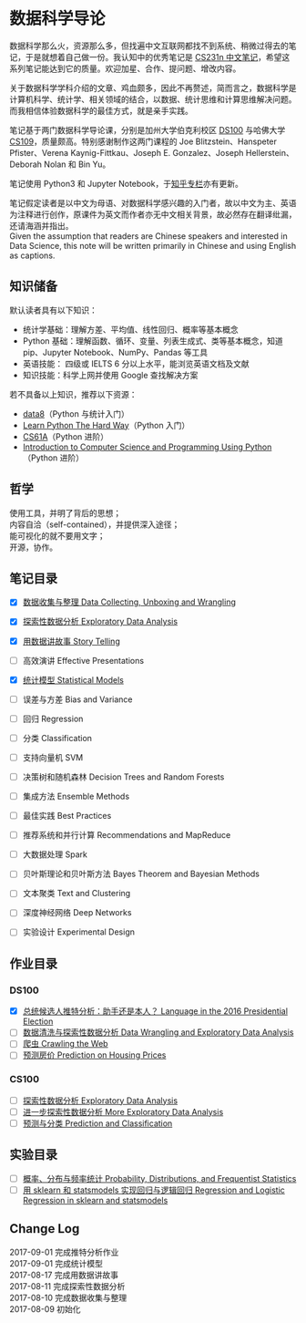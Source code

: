 # 数据科学导论
数据科学那么火，资源那么多，但找遍中文互联网都找不到系统、稍微过得去的笔记，于是就想着自己做一份。我认知中的优秀笔记是 [CS231n 中文笔记](https://zhuanlan.zhihu.com/p/21930884?refer=intelligentunit)，希望这系列笔记能达到它的质量。欢迎加星、合作、提问题、增改内容。

关于数据科学学科介绍的文章、鸡血颇多，因此不再赘述，简而言之，数据科学是计算机科学、统计学、相关领域的结合，以数据、统计思维和计算思维解决问题。而我相信体验数据科学的最佳方式，就是亲手实践。

笔记基于两门数据科学导论课，分别是加州大学伯克利校区 [DS100](http://www.ds100.org/sp17/syllabus) 与哈佛大学 [CS109](http://cs109.github.io/2015/pages/videos.html)，质量颇高。特别感谢制作这两门课程的 Joe Blitzstein、Hanspeter Pfister、Verena Kaynig-Fittkau、Joseph E. Gonzalez、Joseph Hellerstein、Deborah Nolan 和 Bin Yu。

笔记使用 Python3 和 Jupyter Notebook，于[知乎专栏](https://zhuanlan.zhihu.com/introdatascience)亦有更新。

笔记假定读者是以中文为母语、对数据科学感兴趣的入门者，故以中文为主、英语为注释进行创作，原课件为英文而作者亦无中文相关背景，故必然存在翻译纰漏，还请海涵并指出。  
Given the assumption that readers are Chinese speakers and interested in Data Science, this note will be written primarily in Chinese and using English as captions.

## 知识储备
默认读者具有以下知识：
* 统计学基础：理解方差、平均值、线性回归、概率等基本概念
* Python 基础：理解函数、循环、变量、列表生成式、类等基本概念，知道 pip、Jupyter Notebook、NumPy、Pandas 等工具
* 英语技能： 四级或 IELTS 6 分以上水平，能浏览英语文档及文献
* 知识技能：科学上网并使用 Google 查找解决方案

若不具备以上知识，推荐以下资源：
* [data8](http://data8.org)（Python 与统计入门）
* [Learn Python The Hard Way](https://learnpythonthehardway.org/book/)（Python 入门）
* [CS61A](http://cs61a.org)（Python 进阶）
* [Introduction to Computer Science and Programming Using Python](https://courses.edx.org/courses/course-v1:MITx+6.00.1x+2T2017/course/)（Python 进阶）

## 哲学
使用工具，并明了背后的思想；  
内容自洽（self-contained），并提供深入途径；  
能可视化的就不要用文字；  
开源，协作。

## 笔记目录
- [x] [数据收集与整理 Data Collecting, Unboxing and Wrangling](https://nbviewer.jupyter.org/github/iewaij/introDataScience/blob/master/01.%20Data%20Collecting%2C%20Unboxing%20and%20Wrangling.ipynb)

- [x] [探索性数据分析 Exploratory Data Analysis](https://github.com/iewaij/introDataScience/blob/master/02.%20Exploratory%20Data%20Analysis.md)

- [x] [用数据讲故事 Story Telling](https://github.com/iewaij/introDataScience/blob/master/03.%20Story%20Telling.md)

- [ ] 高效演讲 Effective Presentations

- [x] [统计模型 Statistical Models](https://github.com/iewaij/introDataScience/blob/master/04.%20Statistical%20Models.md)

- [ ] 误差与方差 Bias and Variance

- [ ] 回归 Regression

- [ ] 分类 Classification

- [ ] 支持向量机 SVM

- [ ] 决策树和随机森林 Decision Trees and Random Forests

- [ ] 集成方法 Ensemble Methods

- [ ] 最佳实践 Best Practices

- [ ] 推荐系统和并行计算 Recommendations and MapReduce

- [ ] 大数据处理 Spark

- [ ] 贝叶斯理论和贝叶斯方法 Bayes Theorem and Bayesian Methods

- [ ] 文本聚类 Text and Clustering

- [ ] 深度神经网络 Deep Networks

- [ ] 实验设计 Experimental Design

## 作业目录

### DS100
- [x] [总统候选人推特分析：助手还是本人？ Language in the 2016 Presidential Election](https://github.com/iewaij/introDataScience/blob/master/material/homework/DS%20100/hw2/hw2.ipynb)
- [ ] [数据清洗与探索性数据分析 Data Wrangling and Exploratory Data Analysis](https://github.com/iewaij/introDataScience/blob/master/material/homework/DS%20100/hw3/hw3.ipynb)
- [ ] [爬虫 Crawling the Web](https://github.com/iewaij/introDataScience/blob/master/material/homework/DS%20100/hw5/hw5.ipynb)
- [ ] [预测房价 Prediction on Housing Prices](https://github.com/iewaij/introDataScience/blob/master/material/homework/DS%20100/hw6/hw6.ipynb)

### CS100
- [ ] [探索性数据分析 Exploratory Data Analysis](https://github.com/iewaij/introDataScience/blob/master/material/homework/CS%20109/HW1.ipynb)
- [ ] [进一步探索性数据分析 More Exploratory Data Analysis](https://github.com/iewaij/introDataScience/blob/master/material/homework/CS%20109/HW2.ipynb)
- [ ] [预测与分类 Prediction and Classification](https://github.com/iewaij/introDataScience/blob/master/material/homework/CS%20109/HW3.ipynb)

## 实验目录
- [ ] [概率、分布与频率统计 Probability, Distributions, and Frequentist Statistics](https://github.com/iewaij/introDataScience/tree/master/material/lab/Probability%2C%20Distributions%2C%20and%20Frequentist%20Statistics)
- [ ] [用 sklearn 和 statsmodels 实现回归与逻辑回归 Regression and Logistic Regression in sklearn and statsmodels](https://github.com/iewaij/introDataScience/tree/master/material/lab/Regression%20and%20Logistic%20Regression%20in%20sklearn%20and%20statsmodels)

## Change Log
2017-09-01 完成推特分析作业  
2017-09-01 完成统计模型  
2017-08-17 完成用数据讲故事  
2017-08-11 完成探索性数据分析  
2017-08-10 完成数据收集与整理  
2017-08-09 初始化

